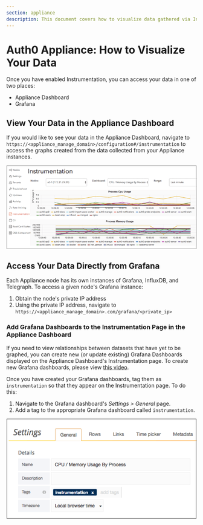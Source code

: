 ```yaml
---
section: appliance
description: This document covers how to visualize data gathered via Instrumentation.
---
```


# Auth0 Appliance: How to Visualize Your Data

Once you have enabled Instrumentation, you can access your data in one of two places:

* Appliance Dashboard
* Grafana

## View Your Data in the Appliance Dashboard

If you would like to see your data in the Appliance Dashboard, navigate to `https://<appliance_manage_domain>/configuration#/instrumentation` to access the graphs created from the data collected from your Appliance instances.

![Appliance Instrumentation Dashboard](/media/articles/appliance/instrumentation/general-data.png)

## Access Your Data Directly from Grafana

Each Appliance node has its own instances of Grafana, InfluxDB, and Telegraph. To access a given node's Grafana instance:

1. Obtain the node's private IP address
2. Using the private IP address, navigate to `https://<appliance_manage_domain>.com/grafana/<private_ip>`

### Add Grafana Dashboards to the Instrumentation Page in the Appliance Dashboard

If you need to view relationships between datasets that have yet to be graphed, you can create new (or update existing) Grafana Dashboards displayed on the Appliance Dashboard's Instrumentation page. To create new Grafana dashboards, please view [this video](https://www.youtube.com/watch?v=sKNZMtoSHN4&index=7&list=PLDGkOdUX1Ujo3wHw9-z5Vo12YLqXRjzg2).

Once you have created your Grafana dashboards, tag them as `instrumentation` so that they appear on the Instrumentation page. To do this:

1. Navigate to the Grafana dashboard's *Settings > General* page.
2. Add a tag to the appropriate Grafana dashboard called `instrumentation`.

![Grafana Dashboard Settings Screen](/media/articles/appliance/instrumentation/tag-dashboard.png)
